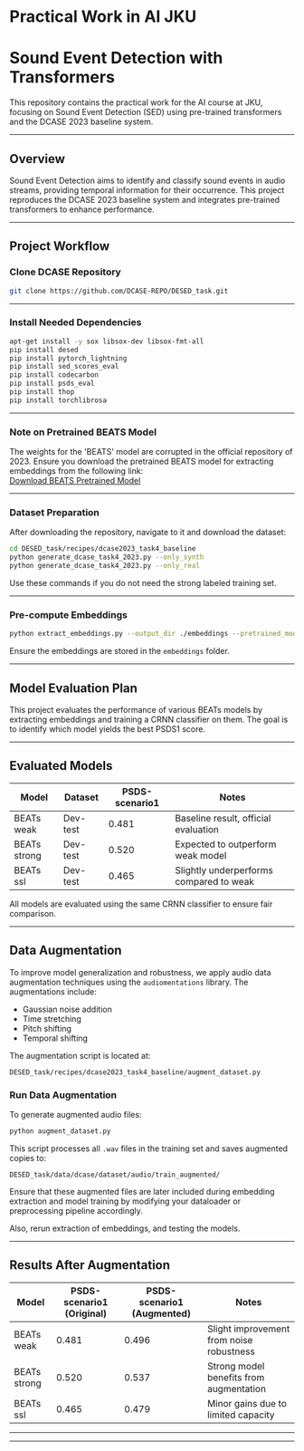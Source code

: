
# Practical Work in AI JKU
# Sound Event Detection with Transformers

This repository contains the practical work for the AI course at JKU, focusing on Sound Event Detection (SED) using pre-trained transformers and the DCASE 2023 baseline system.

---

## Overview

Sound Event Detection aims to identify and classify sound events in audio streams, providing temporal information for their occurrence. This project reproduces the DCASE 2023 baseline system and integrates pre-trained transformers to enhance performance.

---

## Project Workflow

### Clone DCASE Repository
```bash
git clone https://github.com/DCASE-REPO/DESED_task.git
```

---

### Install Needed Dependencies
```bash
apt-get install -y sox libsox-dev libsox-fmt-all
pip install desed
pip install pytorch_lightning
pip install sed_scores_eval
pip install codecarbon
pip install psds_eval
pip install thop
pip install torchlibrosa
```

---

### Note on Pretrained BEATS Model
The weights for the 'BEATS' model are corrupted in the official repository of 2023. Ensure you download the pretrained BEATS model for extracting embeddings from the following link:  
[Download BEATS Pretrained Model](https://onedrive.live.com/?authkey=%21AGOyB4YHPatKU%2D0&id=6B83B49411CA81A7%2125958&cid=6B83B49411CA81A7&parId=root&parQt=sharedby&o=OneUp)

---

### Dataset Preparation
After downloading the repository, navigate to it and download the dataset:
```bash
cd DESED_task/recipes/dcase2023_task4_baseline
python generate_dcase_task4_2023.py --only_synth
python generate_dcase_task4_2023.py --only_real
```
Use these commands if you do not need the strong labeled training set.

---

### Pre-compute Embeddings
```bash
python extract_embeddings.py --output_dir ./embeddings --pretrained_model "beats"
```
Ensure the embeddings are stored in the `embeddings` folder.

---


## Model Evaluation Plan

This project evaluates the performance of various BEATs models by extracting embeddings and training a CRNN classifier on them. The goal is to identify which model yields the best PSDS1 score.

---

## Evaluated Models

| Model         | Dataset   | PSDS-scenario1 | Notes                                  |
|---------------|-----------|----------------|----------------------------------------|
| BEATs weak    | Dev-test  | 0.481 | Baseline result, official evaluation   |
| BEATs strong  | Dev-test  | 0.520 | Expected to outperform weak model      |
| BEATs ssl     | Dev-test  | 0.465 | Slightly underperforms compared to weak|

All models are evaluated using the same CRNN classifier to ensure fair comparison.

---


## Data Augmentation

To improve model generalization and robustness, we apply audio data augmentation techniques using the `audiomentations` library. The augmentations include:

- Gaussian noise addition  
- Time stretching  
- Pitch shifting  
- Temporal shifting

The augmentation script is located at:

```
DESED_task/recipes/dcase2023_task4_baseline/augment_dataset.py
```

### Run Data Augmentation

To generate augmented audio files:

```bash
python augment_dataset.py
```

This script processes all `.wav` files in the training set and saves augmented copies to:

```
DESED_task/data/dcase/dataset/audio/train_augmented/
```

Ensure that these augmented files are later included during embedding extraction and model training by modifying your dataloader or preprocessing pipeline accordingly.

Also, rerun extraction of embeddings, and testing the models.

---

## Results After Augmentation

| Model         | PSDS-scenario1 (Original) | PSDS-scenario1 (Augmented) | Notes                                   |
|---------------|----------------------------|------------------------------|-----------------------------------------|
| BEATs weak    | 0.481                      | 0.496                       | Slight improvement from noise robustness|
| BEATs strong  | 0.520                      | 0.537                       | Strong model benefits from augmentation |
| BEATs ssl     | 0.465                      | 0.479                       | Minor gains due to limited capacity     |



---


---


